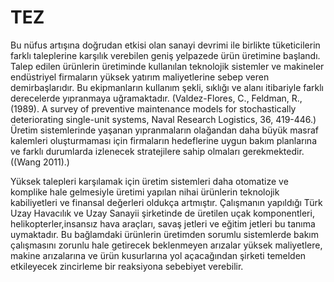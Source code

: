 # TEZ
Bu nüfus artışına doğrudan etkisi olan sanayi devrimi ile birlikte tüketicilerin farklı taleplerine karşılık verebilen geniş yelpazede ürün üretimine başlandı. Talep edilen ürünlerin üretiminde kullanılan teknolojik sistemler ve makineler endüstriyel firmaların yüksek yatırım maliyetlerine sebep veren demirbaşlarıdır. Bu ekipmanların kullanım şekli, sıklığı ve alanı itibariyle farklı derecelerde yıpranmaya uğramaktadır. (Valdez-Flores, C., Feldman, R., (1989). A survey of preventive maintenance
models for stochastically deteriorating single-unit systems, Naval
Research Logistics, 36, 419-446.) 
Üretim sistemlerinde yaşanan yıpranmaların olağandan daha büyük masraf kalemleri oluşturmaması için firmaların hedeflerine uygun bakım planlarına ve farklı durumlarda izlenecek stratejilere sahip olmaları gerekmektedir. ((Wang 2011).)


Yüksek talepleri karşılamak için üretim sistemleri daha otomatize ve komplike hale gelmesiyle üretimi yapılan nihai ürünlerin teknolojik kabiliyetleri ve finansal değerleri oldukça artmıştır. Çalışmanın yapıldığı Türk Uzay Havacılık ve Uzay Sanayii şirketinde de üretilen uçak komponentleri, helikopterler,insansız hava araçları, savaş jetleri ve eğitim jetleri bu tanıma uymaktadır. Bu bağlamdaki ürünlerin üretimden sorumlu sistemlerde bakım çalışmasını zorunlu hale getirecek beklenmeyen arızalar yüksek maliyetlere, makine arızalarına ve ürün kusurlarına yol açacağından şirketi temelden etkileyecek zincirleme bir reaksiyona sebebiyet verebilir.
